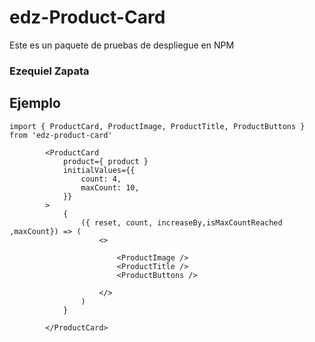 # edz-Product-Card

Este es un paquete de pruebas de despliegue en NPM


### Ezequiel Zapata

## Ejemplo

```
import { ProductCard, ProductImage, ProductTitle, ProductButtons } from 'edz-product-card'
```

```
        <ProductCard 
            product={ product }
            initialValues={{
                count: 4,
                maxCount: 10,
            }}
        >
            {
                ({ reset, count, increaseBy,isMaxCountReached ,maxCount}) => (
                    <>
                    
                        <ProductImage />
                        <ProductTitle />
                        <ProductButtons />
                
                    </>
                )
            }

        </ProductCard>
```